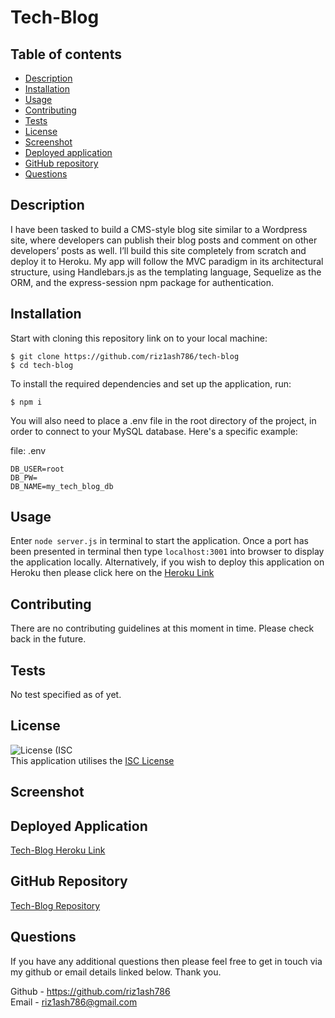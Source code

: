 # Tech-Blog

## Table of contents

- [Description](#description)
- [Installation](#installation)
- [Usage](#usage)
- [Contributing](#contributing)
- [Tests](#tests)
- [License](#license)
- [Screenshot](#screenshot)
- [Deployed application](#deployed-application)
- [GitHub repository](#github-repository)
- [Questions](#questions)

<!-- - [Demonstration Links](#demonstration-links) -->

## Description

I have been tasked to build a CMS-style blog site similar to a Wordpress site, where developers can publish their blog posts and comment on other developers’ posts as well. I’ll build this site completely from scratch and deploy it to Heroku. My app will follow the MVC paradigm in its architectural structure, using Handlebars.js as the templating language, Sequelize as the ORM, and the express-session npm package for authentication.

## Installation

Start with cloning this repository link on to your local machine:

```
$ git clone https://github.com/riz1ash786/tech-blog
$ cd tech-blog
```

To install the required dependencies and set up the application, run:

```
$ npm i
```

You will also need to place a .env file in the root directory of the project, in order to connect to your MySQL database. Here's a specific example:

file: .env

```
DB_USER=root
DB_PW=
DB_NAME=my_tech_blog_db
```

## Usage

Enter `node server.js` in terminal to start the application. Once a port has been presented in terminal then type `localhost:3001` into browser to display the application locally. Alternatively, if you wish to deploy this application on Heroku then please click here on the [Heroku Link](https://rocky-cliffs-51316.herokuapp.com/ "Heroku Link")

<!-- - To connect to the database run` mysql -u root -p`
- Then source the `schema.sql`
- To seed the file run `npm run seed`
- Finally, to connect to the server run `npm start` -->

## Contributing

There are no contributing guidelines at this moment in time. Please check back in the future.

## Tests

No test specified as of yet.

## License

![License (ISC](https://img.shields.io/badge/License-ISC-brightgreen.svg) <br />
This application utilises the [ISC License](https://opensource.org/licenses/ISC "License Link")

## Screenshot

## Deployed Application

[Tech-Blog Heroku Link](https://rocky-cliffs-51316.herokuapp.com/ "Heroku Link")

## GitHub Repository

<!-- https://github.com/riz1ash786/tech-blog -->

[Tech-Blog Repository](https://github.com/riz1ash786/tech-blog "Repository Link")

## Questions

If you have any additional questions then please feel free to get in touch via my github or email details linked below. Thank you.

Github - https://github.com/riz1ash786 <br />
Email - riz1ash786@gmail.com

<!-- ## Demonstration Links

[Terminal Demo Video](https://drive.google.com/file/d/1D3Bu132hNN_uVuWsKMOw-5BewqF7ZA37/view?usp=sharing "Terminal Demo Link")

[Insomnia Demo Video](https://drive.google.com/file/d/1lVH3U-wq6OS73NdCWPOA1ye3nHL1hOyO/view?usp=sharing "Insomnia Demo Link") -->
